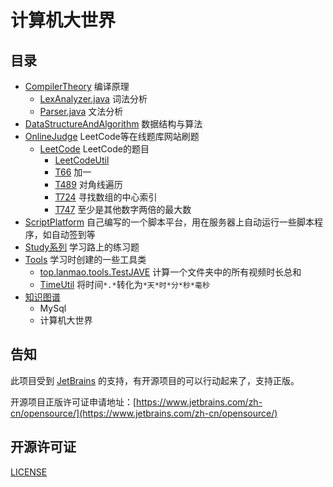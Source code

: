 # 计算机大世界

## 目录

- [CompilerTheory](CompilerTheory) 编译原理
    - [LexAnalyzer.java](CompilerTheory/src/main/java/cs316project/LexAnalyzer.java) 词法分析
    - [Parser.java](CompilerTheory/src/main/java/cs316project/Parser.java) 文法分析
- [DataStructureAndAlgorithm](DataStructureAndAlgorithm) 数据结构与算法
- [OnlineJudge](OnlineJudge) LeetCode等在线题库网站刷题
  - [LeetCode](OnlineJudge/src/main/java/LeetCode) LeetCode的题目
    - [LeetCodeUtil](OnlineJudge/src/main/java/LeetCode/LeetCodeUtil.java) 
    - [T66](OnlineJudge/src/main/java/LeetCode/T66.java) 加一
    - [T489](OnlineJudge/src/main/java/LeetCode/T489.java) 对角线遍历
    - [T724](OnlineJudge/src/main/java/LeetCode/T724.java) 寻找数组的中心索引
    - [T747](OnlineJudge/src/main/java/LeetCode/T747.java) 至少是其他数字两倍的最大数
- [ScriptPlatform](ScriptPlatform) 自己编写的一个脚本平台，用在服务器上自动运行一些脚本程序，如自动签到等
- [Study系列]() 学习路上的练习题
- [Tools](Tools) 学习时创建的一些工具类
    - [top.lanmao.tools.TestJAVE](Tools/src/main/java/top/lanmao/util/TestJAVE.java) 计算一个文件夹中的所有视频时长总和
    - [TimeUtil](Tools/src/main/java/top/lanmao/util/TimeUtil.java) 将时间`*.*`转化为`*天*时*分*秒*毫秒`
- [知识图谱](resources)
    - MySql
    - 计算机大世界

## 告知

此项目受到 [JetBrains](https://www.jetbrains.com/zh-cn/?from=ComputerWorld) 的支持，有开源项目的可以行动起来了，支持正版。

开源项目正版许可证申请地址：[https://www.jetbrains.com/zh-cn/opensource/](https://www.jetbrains.com/zh-cn/opensource/)

## 开源许可证

[LICENSE](LICENSE)